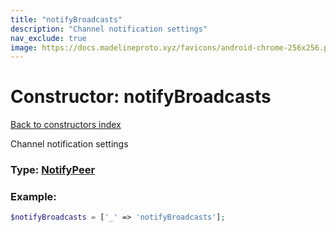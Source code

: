 ```yaml
---
title: "notifyBroadcasts"
description: "Channel notification settings"
nav_exclude: true
image: https://docs.madelineproto.xyz/favicons/android-chrome-256x256.png
---
```

# Constructor: notifyBroadcasts  
[Back to constructors index](/API_docs/constructors/index.html)



Channel notification settings




### Type: [NotifyPeer](/API_docs/types/NotifyPeer.html)


### Example:

```php
$notifyBroadcasts = ['_' => 'notifyBroadcasts'];
```  

